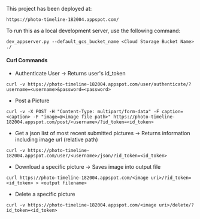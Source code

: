 This project has been deployed at:
```
https://photo-timeline-182004.appspot.com/
```


To run this as a local development server, use the following command:
```
dev_appserver.py --default_gcs_bucket_name <Cloud Storage Bucket Name> ./
```


#### Curl Commands

- Authenticate User -> Returns user's id_token
```
curl -v https://photo-timeline-182004.appspot.com/user/authenticate/?username=<username>&password=<password>
```

- Post a Picture
```
curl -v -X POST -H "Content-Type: multipart/form-data" -F caption=<caption> -F "image=@<image file path>" https://photo-timeline-182004.appspot.com/post/<username>/?id_token=<id_token>
```

- Get a json list of most recent submitted pictures -> Returns information including image url (relative path)
```
curl -v https://photo-timeline-182004.appspot.com/user/<username>/json/?id_token=<id_token>
```

- Download a specific picture -> Saves image into output file
```
curl https://photo-timeline-182004.appspot.com/<image uri>/?id_token=<id_token> > <output filename>
```

- Delete a specific picture
```
curl -v https://photo-timeline-182004.appspot.com/<image uri>/delete/?id_token=<id_token>
```

